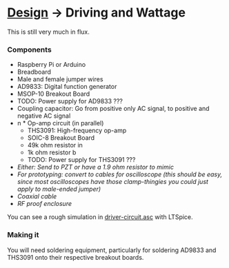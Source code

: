 # [Design](/design.md) → Driving and Wattage

This is still very much in flux.

### Components

- Raspberry Pi or Arduino
- Breadboard
- Male and female jumper wires
- AD9833: Digital function generator
- MSOP-10 Breakout Board
- TODO: Power supply for AD9833 ??? 
- Coupling capacitor: Go from positive only AC signal, to positive and negative AC signal
- n * Op-amp circuit (in parallel)
    - THS3091: High-frequency op-amp
    - SOIC-8 Breakout Board
    - 49k ohm resistor in
    - 1k ohm resistor b
    - TODO: Power supply for THS3091 ???
- *Either: Send to PZT or have a 1.9 ohm resistor to mimic*
- *For prototyping: convert to cables for oscilloscope (this should be easy, since most oscilloscopes have those clamp-thingies you could just apply to male-ended jumper)*
- *Coaxial cable*
- *RF proof enclosure*

You can see a rough simulation in [driver-circuit.asc](/driver-circuit.asc) with LTSpice.

### Making it

You will need soldering equipment, particularly for soldering AD9833 and THS3091 onto their respective breakout boards.